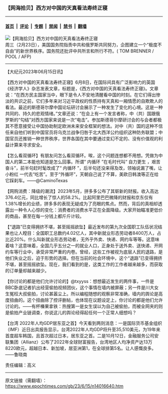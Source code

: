 ### 【网海拾贝】西方对中国的天真看法寿终正寝

---

#### [首页](../../../..?n14016640) &nbsp;|&nbsp; [评论](../../../../../epoch-comment?n14016640) &nbsp;|&nbsp; [专题](../../../../../epoch-special?n14016640) &nbsp;|&nbsp; [禁闻](../../../../../epoch-news?n14016640) &nbsp;|&nbsp; [禁书](../../../../../books?n14016640) &nbsp;|&nbsp; [翻墙](https://github.com/gfw-breaker/nogfw/blob/master/README.md?n14016640)


<div><img alt="【网海拾贝】西方对中国的天真看法寿终正寝" class="attachment-djy_600_400 size-djy_600_400 wp-post-image" src="https://i.epochtimes.com/assets/uploads/2023/06/id14016663-000_323R89T-.jpeg"/>
<div class="caption">
 周三（2月23日），美国国务院指责中共和俄罗斯共同努力，企图建立一个“极度不自由”的新世界秩序。国务院还批评中共所言和所行不符。( TOM BRENNER / POOL / AFP)
</div></div><hr/><div class="post_content" id="artbody" itemprop="articleBody">
 <!-- article content begin -->
 <p>
  【大纪元2023年06月15日讯】
 </p>
 <p>
  【西方对中国的天真看法寿终正寝】6月8日，在国际间具有广泛影响力的英国《经济学人》杂志发表文章，标题是，《西方对中国的天真看法寿终正寝》。文章说：“在西方民主国家当中，眼下是令人不安地清醒看中国的时刻。在它们得出惨淡的共识之前，它们多年来对习近平政权的性质持有天真和一厢情愿的自欺欺人的看法。最近的斯德哥尔摩中国论坛研讨会展示了一种发生了变化的心境。这是一种共同的、持久的悲观情绪。”文章还说：“在会上有一个发言者称，中（共）国跟俄罗斯的“勾结”对西方国家来说是一次“电击”。参加斯德哥尔摩研讨会的与会者都极其不愿意接受让中国协助制定欧洲未来安全框架的想法。对中（共）国的这种不信任来自他们听到中国官员将乌克兰战争归咎于北大西洋公约组织这种防务联盟；中国官员还推销一种世界秩序，世界各国在其中要通过变幻不定的、没有价值观的利益计算来寻求安全。
 </p>
 <p>
  【怎么看双循环】有朋友问怎么看双循环。唉，这个问题连想都不用想。凭做为中国人的第二本能也知道是怎么回事。所谓“
  <ok href="https://www.epochtimes.com/gb/tag/%E5%86%85%E5%BE%AA%E7%8E%AF.html">
   内循环
  </ok>
  ”在毛时代叫“
  <ok href="https://www.epochtimes.com/gb/tag/%E8%87%AA%E5%8A%9B%E6%9B%B4%E7%94%9F.html">
   自力更生
  </ok>
  ，艰苦奋斗”，前半句赶时髦改成了“
  <ok href="https://www.epochtimes.com/gb/tag/%E5%86%85%E5%BE%AA%E7%8E%AF.html">
   内循环
  </ok>
  ”，后半句还没来得及改，领袖说漏了嘴，让
  <ok href="https://www.epochtimes.com/gb/tag/%E5%B0%8F%E7%B2%89%E7%BA%A2.html">
   小粉红
  </ok>
  一代去“吃苦”。至于“外循环”，天朝自己说了不算，美欧日韩澳等正在给它踩刹车。——@CaminoTexas
 </p>
 <p>
  【网购消费：降级的潮流】2023年5月，拼多多公布了其崭新的财报。收入高达376.4亿元，同比增长了惊人的58.2%。比起阿里巴巴微降的财报和京东仅有1.38%增长的业绩，拼多多的表现无疑成为了亮眼的焦点。然而，背后的真相却透露出一种令人心惊的变化：消费者的消费水平正在全面降级。大家开始瞄准更低价的商品，甚至在每一分钱上都斤斤计较。
 </p>
 <p>
  【“退路”已变得拥挤不堪，甚至摇摇欲坠】最近发布的第九次全国职工队伍状况结果也让人瞠目：全国职工总数约4.02亿人，其中新就业形态劳动者8400万人，占比近20%。什么叫新就业形态劳动者，无外乎外卖、快递、网约车等等。这意味着啥？这意味着，全国几乎五分之一的就业人口，正身处于送外卖、送快递、开网约车等行业中，承受非常严重的内卷。曾经，这些工作被视为底层人民的退路，是他们失业之后，迫于形势的选择。但在当前的社会环境中，这个“退路”已变得拥挤不堪，甚至摇摇欲坠。现在，我们看到的是，这类工作的工作者越来越多，而获取的订单量却越来越少。
 </p>
 <p>
  【你讨论的都是他们允许讨论的】@txyyss：想想最近发生的两件事，一件是BBC卧底记者扒出经营偷拍视频团伙，这个事情在墙内被屏蔽；另一件是川大女生冤枉大叔偷拍，讨论甚嚣尘上。所以编程随想的观察非常准确，墙内的舆论是高度扭曲的。这个扭曲除了控评删帖，也体现在议题设定上，你讨论的都是他们允许讨论的。——有杯榛果拿铁：热搜第一是女生误以为自己被偷拍，而被全网夹的则是偷拍产业链调查，你说这儿的舆论经得起任何一个正常人细想吗？
 </p>
 <p>
  【台湾 2022年人均GDP居东亚之首】今天看到两则消息：一是国际货币基金组织（IMF）近日出具报告显示，台湾2022年人均GDP将升至35,510美元，为19年来首度超车韩国，且首次超过日本，居东亚之首。二是10月12日，金融服务公司安联集团（Allianz）公布了2022年全球财富报告，台湾地区人均净资产达13万8220欧元，超越日本、新加坡，居亚洲第1，在全球排第5名。让人感慨良多。——鲁晓南
 </p>
 <p>
  责任编辑：高义
 </p>
 <!-- article content end -->
 <div id="below_article_ad">
 </div>
</div>


---

原文链接（需翻墙）：https://www.epochtimes.com/gb/23/6/15/n14016640.htm